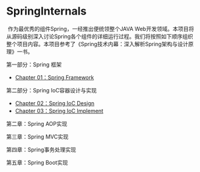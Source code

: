 # SpringInternals

​        作为最优秀的组件Spring，一经推出便统领整个JAVA Web开发领域。本项目将从源码级别深入讨论Spring各个组件的详细运行过程。我们将按照如下顺序组织整个项目内容。本项目参考了《Spring技术内幕：深入解析Spring架构与设计原理》一书。

第一部分：Spring 框架

+ [Chapter 01：Spring Framework](doc/01_Spring_Framework.md)

第二部分：Spring IoC容器设计与实现

+ [Chapter 02：Spring IoC Design](doc/02_Spring_IoC_Design.md)
+ [Chapter 03：Spring IoC Implement](doc/03_Spring_IoC_Implement.md)

第二章：Spring AOP实现

第三章：Spring MVC实现

第四章：Spring事务处理实现

第五章：Spring Boot实现
